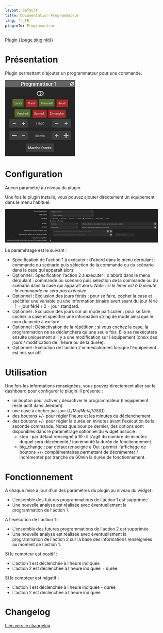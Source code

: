 ```yaml
---
layout: default
title: Documentation Programmateur
lang: fr_FR
pluginId: Programmateur
---
```


<div id="title">
<a href="../../../{{site.baseurl}}/{{page.pluginId}}/{{page.lang}}">Plugin {{page.pluginId}}</a>
</div>

Présentation 
===
Plugin permettant d'ajouter un programmateur pour une commande.

![1](../images/1.png)

Configuration
===
Aucun paramètre au niveau du plugin.

Une fois le plugin installé, vous pouvez ajouter directement un équipement dans le menu habituel.

![2](../images/2.png)

Le paramétrage est le suivant :
- Spécification de l'action 1 à exécuter : d'abord dans le menu déroulant : commande ou scénario puis sélection de la commande ou du scénario dans la case qui apparaît alors.
- Optionnel : Spécification l'action 2 à exécuter : d'abord dans le menu déroulant : commande ou scénario puis sélection de la commande ou du scénario dans la case qui apparaît alors.
*Note : si le timer est à 0 minute : la commande ne sera pas exécutée*
- Optionnel : Exclusion des jours fériés : pour se faire, cocher la case et spécifier une variable ou une information binaire avertissant du jour férié : 1 = jour férié / 0 = jour standard.
- Optionnel : Exclusion des jours sur un mode particulier : pour se faire, cocher la case et spécifier une information string de mode ainsi que le nom du mode à exclure.
- Optionnel : Désactivation de la répétition : si vous cochez la case, la programmation ne se déclenchera qu'une seule fois. Elle se réexécutera ensuite uniquement s'il y a une modification sur l'équipement (choix des jours / modification de l'heure ou de la durée).
- Optionnel : Exécution de l'action 2 immédiatement lorsque l'équipement est mis sur off.

Utilisation
===
Une fois les informations renseignées, vous pouvez directement aller sur le dashboard pour configurer le plugin.
Il présente :
- un bouton pour activer / désactiver le programmateur (l'équipement reste actif dans Jeedom)
- une case à cocher par jour (L/Ma/Me/J/V/S/D)
- des boutons +/- pour régler l'heure et les minutes du déclenchement.
- des boutons +/- pour régler la durée en minutes avant l'exécution de la seconde commande.
Notez que pour ce dernier, des options sont disponibles dans le paramétrage optionnel du widget associé :
  - step : par défaut renseigné à 10 : il s'agit du nombre de minutes duquel sera décrémenté / incrémenté la durée de fonctionnement.
  - big_change : par défaut renseigné à Oui : permet l'affichage de boutons +/- complémentaires permettant de décrémenter / incrémenter par tranche de 60min la durée de fonctionnement.

Fonctionnement
===
A chaque mise à jour d'un des paramètres du plugin au niveau du widget :
- L'ensemble des futures programmations de l'action 1 est supprimée.
- Une nouvelle analyse est réalisée avec éventuellement la programmation de l'action 1.

A l'exécution de l'action 1 :
- L'ensemble des futures programmations de l'action 2 est supprimée.
- Une nouvelle analyse est réalisée avec éventuellement la programmation de l'action 2 sur la base des informations renseignées au moment de l'action 1.

Si le compteur est positif :
- L'action 1 est déclenchée à l'heure indiquée
- L'action 2 est déclenchée à l'heure indiquée + durée

Si le compteur est négatif :
- L'action 1 est déclenchée à l'heure indiquée - durée
- L'action 2 est déclenchée à l'heure indiquée

Changelog
===
[Lien vers le changelog]({{site.baseurl}}/{{page.pluginId}}/{{page.lang}}/changelog)
